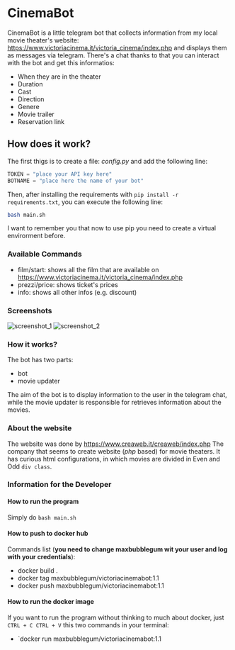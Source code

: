 # CinemaBot
CinemaBot is a little telegram bot that collects information from my local movie theater's website: https://www.victoriacinema.it/victoria_cinema/index.php and displays them as messages via telegram. There's a chat thanks to that you can interact with the bot and get this informatios:
* When they are in the theater
* Duration
* Cast
* Direction
* Genere
* Movie trailer
* Reservation link

## How does it work?
The first thigs is to create a file: _config.py_ and add the following line:

```python
TOKEN = "place your API key here"
BOTNAME = "place here the name of your bot"
```

Then, after installing the requirements with `pip install -r requirements.txt`, you can execute the following line:

```bash
bash main.sh
```

I want to remember you that now to use pip you need to create a virtual envirorment before.

### Available Commands
* film/start: shows all the film that are available on https://www.victoriacinema.it/victoria_cinema/index.php
* prezzi/price: shows ticket's prices
* info: shows all other infos (e.g. discount)

### Screenshots
![screenshot_1](https://user-images.githubusercontent.com/59342085/165149574-523d1478-945d-4156-9f17-e4c8f50d6c48.png)
![screenshot_2](https://user-images.githubusercontent.com/59342085/165149579-d7c0a80a-714f-4a25-ba7c-e32b699b8a2d.png)


### How it works?
The bot has two parts:
* bot
* movie updater

The aim of the bot is to display information to the user in the telegram chat, while the movie updater is responsible for retrieves information about the movies.

### About the website
The website was done by https://www.creaweb.it/creaweb/index.php 
The company that seems to create website (_php_ based) for movie theaters. It has curious html configurations, in which movies are divided in Even and Odd `div class`. 

### Information for the Developer
#### How to run the program
Simply do `bash main.sh`

#### How to push to docker hub
Commands list (**you need to change maxbubblegum wit your user and log with your credentials**):
- docker build .
- docker tag maxbubblegum/victoriacinemabot:1.1
- docker push maxbubblegum/victoriacinemabot:1.1

#### How to run the docker image
If you want to run the program without thinking to much about docker, just `CTRL + C CTRL + V` this two commands in your terminal:
- `docker run maxbubblegum/victoriacinemabot:1.1